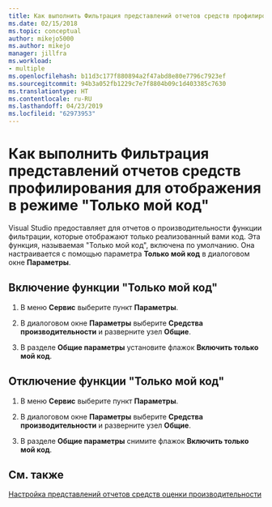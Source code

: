```yaml
---
title: Как выполнить Фильтрация представлений отчетов средств профилирования для отображения в режиме "Только мой код" | Документация Майкрософт
ms.date: 02/15/2018
ms.topic: conceptual
author: mikejo5000
ms.author: mikejo
manager: jillfra
ms.workload:
- multiple
ms.openlocfilehash: b11d3c177f880894a2f47abd8e80e7796c7923ef
ms.sourcegitcommit: 94b3a052fb1229c7e7f8804b09c1d403385c7630
ms.translationtype: HT
ms.contentlocale: ru-RU
ms.lasthandoff: 04/23/2019
ms.locfileid: "62973953"
---
```

# <a name="how-to-filter-profiling-tools-report-views-to-display-just-my-code"></a>Как выполнить Фильтрация представлений отчетов средств профилирования для отображения в режиме "Только мой код"

Visual Studio предоставляет для отчетов о производительности функции фильтрации, которые отображают только реализованный вами код. Эта функция, называемая "Только мой код", включена по умолчанию. Она настраивается с помощью параметра **Только мой код** в диалоговом окне **Параметры**.

## <a name="to-enable-just-my-code"></a>Включение функции "Только мой код"

1. В меню **Сервис** выберите пункт **Параметры**.

2. В диалоговом окне **Параметры** выберите **Средства производительности** и разверните узел **Общие**.

3. В разделе **Общие параметры** установите флажок **Включить только мой код**.

## <a name="to-disable-just-my-code"></a>Отключение функции "Только мой код"

1. В меню **Сервис** выберите пункт **Параметры**.

2. В диалоговом окне **Параметры** выберите **Средства производительности** и разверните узел **Общие**.

3. В разделе **Общие параметры** снимите флажок **Включить только мой код**.

## <a name="see-also"></a>См. также

[Настройка представлений отчетов средств оценки производительности](../profiling/customizing-performance-tools-report-views.md)